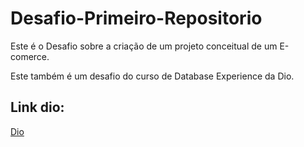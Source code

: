 # Desafio-Primeiro-Repositorio

Este é o Desafio sobre a criação de um projeto conceitual de um E-comerce.

Este também é um desafio do curso de Database Experience da Dio.

## Link dio:
[Dio](https://web.dio.me/home)
